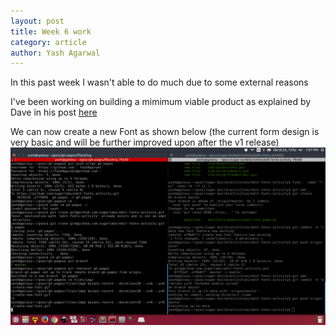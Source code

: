 ```yaml
---
layout: post
title: Week 6 work
category: article
author: Yash Agarwal
---
```


In this past week I wasn't able to do much due to some external reasons

I've been working on building a mimimum viable product as explained by Dave in his post [here](https://sugarlabs.github.io/edit-fonts-activity/minimum-viable-product)

We can now create a new Font as shown below
(the current form design is very basic and will be further improved upon after the v1 release)
![2016-07-03 creating a font](files/img/create-new-font.gif)


